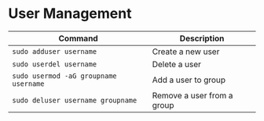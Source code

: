 # User Management

| Command | Description |
| --- | --- |
| `sudo adduser username` | Create a new user |
| `sudo userdel username` | Delete a user |
| `sudo usermod -aG groupname username` | Add a user to group |
| `sudo deluser username groupname` | Remove a user from a group |
